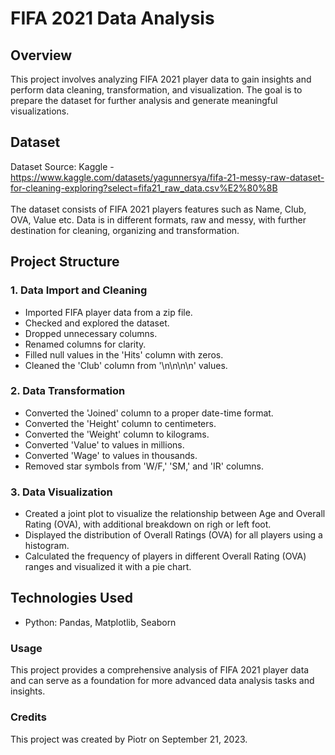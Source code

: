 # FIFA 2021 Data Analysis
## Overview
This project involves analyzing FIFA 2021 player data to gain insights and perform data cleaning, transformation, and visualization. The goal is to prepare the dataset for further analysis and generate meaningful visualizations.
## Dataset
Dataset Source: Kaggle - <br>
https://www.kaggle.com/datasets/yagunnersya/fifa-21-messy-raw-dataset-for-cleaning-exploring?select=fifa21_raw_data.csv%E2%80%8B <br> <br>
The dataset consists of FIFA 2021 players features such as Name, Club, OVA, Value etc. Data is in different formats, raw and messy, with further destination for cleaning, organizing and transformation.

## Project Structure
### 1. Data Import and Cleaning
- Imported FIFA player data from a zip file.
- Checked and explored the dataset.
- Dropped unnecessary columns.
- Renamed columns for clarity.
- Filled null values in the 'Hits' column with zeros.
- Cleaned the 'Club' column from '\n\n\n\n' values.
### 2. Data Transformation
- Converted the 'Joined' column to a proper date-time format.
- Converted the 'Height' column to centimeters.
- Converted the 'Weight' column to kilograms.
- Converted 'Value' to values in millions.
- Converted 'Wage' to values in thousands.
- Removed star symbols from 'W/F,' 'SM,' and 'IR' columns.
### 3. Data Visualization
- Created a joint plot to visualize the relationship between Age and Overall Rating (OVA), with additional breakdown on righ or left foot. 
- Displayed the distribution of Overall Ratings (OVA) for all players using a histogram.
- Calculated the frequency of players in different Overall Rating (OVA) ranges and visualized it with a pie chart.
## Technologies Used
- Python: Pandas, Matplotlib, Seaborn

### Usage
This project provides a comprehensive analysis of FIFA 2021 player data and can serve as a foundation for more advanced data analysis tasks and insights.

### Credits
This project was created by Piotr on September 21, 2023.
